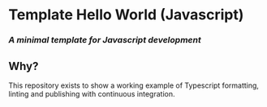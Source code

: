 # Template Hello World (Javascript)

### _A minimal template for Javascript development_

## Why?

This repository exists to show a working example of Typescript formatting, linting and publishing with continuous integration.
